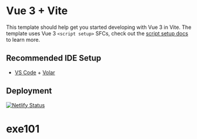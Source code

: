 # Vue 3 + Vite

This template should help get you started developing with Vue 3 in Vite. The template uses Vue 3 `<script setup>` SFCs, check out the [script setup docs](https://v3.vuejs.org/api/sfc-script-setup.html#sfc-script-setup) to learn more.

## Recommended IDE Setup

- [VS Code](https://code.visualstudio.com/) + [Volar](https://marketplace.visualstudio.com/items?itemName=Vue.volar)

## Deployment

[![Netlify Status](https://api.netlify.com/api/v1/badges/7f7366e2-9f94-4dea-8a88-f30534673e12/deploy-status)](https://app.netlify.com/sites/tennis-today/deploys)
# exe101
